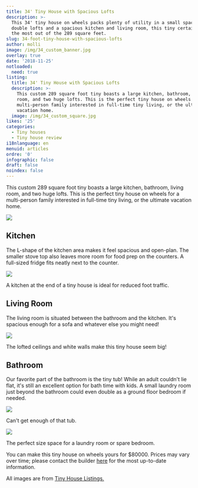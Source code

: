 ```yaml
---
title: 34' Tiny House with Spacious Lofts
description: >-
  This 34' tiny house on wheels packs plenty of utility in a small space. With
  double lofts and a spacious kitchen and living room, this tiny certainly makes
  the most out of the 289 square feet. 
slug: 34-foot-tiny-house-with-spacious-lofts
author: molli
image: /img/34_custom_banner.jpg
overlay: true
date: '2018-11-25'
notloaded:
  need: true
listing:
  title: 34' Tiny House with Spacious Lofts
  description: >-
    This custom 289 square foot tiny boasts a large kitchen, bathroom, living
    room, and two huge lofts. This is the perfect tiny house on wheels for a
    multi-person family interested in full-time tiny living, or the ultimate
    vacation home. 
  image: /img/34_custom_square.jpg
likes: '25'
categories:
  - Tiny houses
  - Tiny house review
i18nlanguage: en
menuid: articles
ordre: '0'
infographic: false
draft: false
noindex: false
---
```

This custom 289 square foot tiny boasts a large kitchen, bathroom, living room, and two huge lofts. This is the perfect tiny house on wheels for a multi-person family interested in full-time tiny living, or the ultimate vacation home. 

![](/img/34_custom_1.jpeg)

## Kitchen

The L-shape of the kitchen area makes it feel spacious and open-plan. The smaller stove top also leaves more room for food prep on the counters. A full-sized fridge fits neatly next to the counter. 

![](/img/34_custom_3.jpeg)

<span class="figcaption">A kitchen at the end of a tiny house is ideal for reduced foot traffic.</span>

## Living Room

The living room is situated between the bathroom and the kitchen. It's spacious enough for a sofa and whatever else you might need!

![](/img/34_custom_4.jpeg)

<span class="figcaption">The lofted ceilings and white walls make this tiny house seem big!</span>

## Bathroom

Our favorite part of the bathroom is the tiny tub! While an adult couldn't lie flat, it's still an excellent option for bath time with kids. A small laundry room just beyond the bathroom could even double as a ground floor bedroom if needed.

![](/img/34_custom_5.jpeg)

<span class="figcaption">Can't get enough of that tub.</span>

![](/img/34_custom_6.jpeg)

<span class="figcaption">The perfect size space for a laundry room or spare bedroom.</span>

You can make this tiny house on wheels yours for $80000. Prices may vary over time; please contact the builder [here](https://www.minttinyhomes.com/contact-tiny-living) for the most up-to-date information.

All images are from [Tiny House Listings.](https://tinyhouselistings.com)
